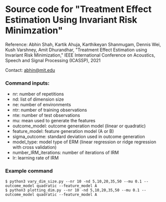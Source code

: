 
# Source code for "Treatment Effect Estimation Using Invariant Risk Minimzation"

Reference: Abhin Shah, Kartik Ahuja, Karthikeyan Shanmugam, Dennis Wei, Kush Varshney, Amit Dhurandhar,
"Treatment Effect Estimation using Invariant Risk Minimization," 
IEEE International Conference on Acoustics, Speech and Signal Processing (ICASSP), 2021

Contact: abhin@mit.edu

### Command inputs:

-   nr: number of repetitions
-   nd: list of dimension size
-   ne: number of environments
-   ntr: number of training observations
-   nte: number of test observations
-   mu: mean used to generate the features
-   outcome_model: outcome generation model (linear or quadratic)
-   feature_model: feature generation model (A or B)
-   sigma_outcome: standard deviation used in outcome generation
-   model_type: model type of ERM (linear regression or ridge regression with cross validation)
-   number_IRM_iterations: number of iterations of IRM
-   lr: learning rate of IRM

### Example command

```shell
$ python3 vary_dim_size.py --nr 10 -nd 5,10,20,35,50 --mu 0.1 --outcome_model quadratic --feature_model A
$ python3 plotting_dim.py --nr 10 -nd 5,10,20,35,50 --mu 0.1 --outcome_model quadratic --feature_model A
```


